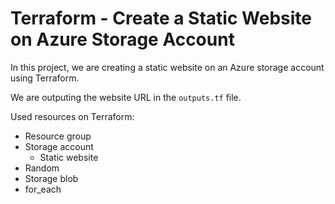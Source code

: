 # Terraform - Create a Static Website on Azure Storage Account

In this project, we are creating a static website on an Azure storage account using Terraform.

We are outputing the website URL in the `outputs.tf` file.

Used resources on Terraform:
- Resource group
- Storage account
  - Static website
- Random
- Storage blob
- for_each
